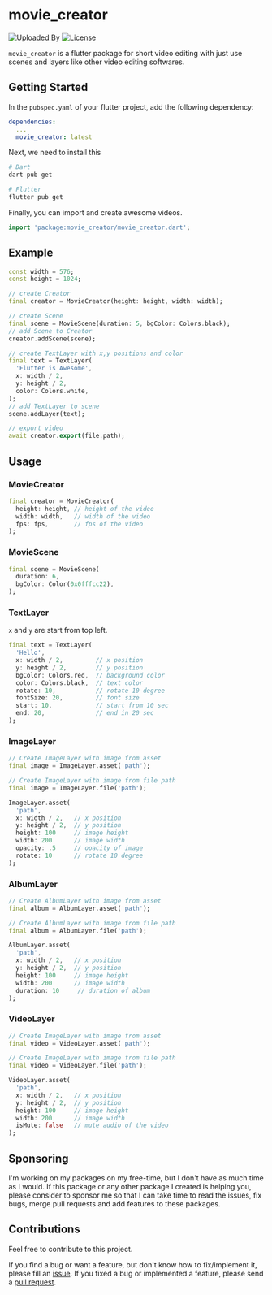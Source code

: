 # movie_creator

[![Uploaded By][badge]][github]
[![License][license_badge]][license]

`movie_creator` is a flutter package for short video editing with just use scenes and layers like other video editing softwares.

## Getting Started

In the `pubspec.yaml` of your flutter project, add the following dependency:

```yaml
dependencies:
  ...
  movie_creator: latest
```
Next, we need to install this

```sh
# Dart
dart pub get

# Flutter
flutter pub get
```

Finally, you can import and create awesome videos.

```dart
import 'package:movie_creator/movie_creator.dart';
```

## Example

```dart
const width = 576;
const height = 1024;

// create Creator
final creator = MovieCreator(height: height, width: width);

// create Scene
final scene = MovieScene(duration: 5, bgColor: Colors.black);
// add Scene to Creator
creator.addScene(scene);

// create TextLayer with x,y positions and color
final text = TextLayer(
  'Flutter is Awesome',
  x: width / 2,
  y: height / 2,
  color: Colors.white,
);
// add TextLayer to scene
scene.addLayer(text);

// export video
await creator.export(file.path);
```

## Usage

### MovieCreator

```dart
final creator = MovieCreator(
  height: height, // height of the video
  width: width,   // width of the video
  fps: fps,       // fps of the video
);
```

### MovieScene

```dart
final scene = MovieScene(
  duration: 6,
  bgColor: Color(0x0fffcc22),
);
```

### TextLayer

`x` and `y` are start from top left.

```dart
final text = TextLayer(
  'Hello',
  x: width / 2,         // x position
  y: height / 2,        // y position
  bgColor: Colors.red,  // background color
  color: Colors.black,  // text color
  rotate: 10,           // rotate 10 degree
  fontSize: 20,         // font size
  start: 10,            // start from 10 sec
  end: 20,              // end in 20 sec
);
```

### ImageLayer

```dart
// Create ImageLayer with image from asset
final image = ImageLayer.asset('path');

// Create ImageLayer with image from file path
final image = ImageLayer.file('path');

ImageLayer.asset(
  'path',
  x: width / 2,   // x position
  y: height / 2,  // y position
  height: 100     // image height
  width: 200      // image width
  opacity: .5     // opacity of image
  rotate: 10      // rotate 10 degree
);
```

### AlbumLayer

```dart
// Create AlbumLayer with image from asset
final album = AlbumLayer.asset('path');

// Create AlbumLayer with image from file path
final album = AlbumLayer.file('path');

AlbumLayer.asset(
  'path',
  x: width / 2,   // x position
  y: height / 2,  // y position
  height: 100     // image height
  width: 200      // image width
  duration: 10     // duration of album
);
```

### VideoLayer

```dart
// Create ImageLayer with image from asset
final video = VideoLayer.asset('path');

// Create ImageLayer with image from file path
final video = VideoLayer.file('path');

VideoLayer.asset(
  'path',
  x: width / 2,   // x position
  y: height / 2,  // y position
  height: 100     // image height
  width: 200      // image width
  isMute: false   // mute audio of the video
);
```

## Sponsoring

I'm working on my packages on my free-time, but I don't have as much time as I would. If this package or any other package I created is helping you, please consider to sponsor me so that I can take time to read the issues, fix bugs, merge pull requests and add features to these packages.

## Contributions

Feel free to contribute to this project.

If you find a bug or want a feature, but don't know how to fix/implement it, please fill an [issue][issue].
If you fixed a bug or implemented a feature, please send a [pull request][pr].

<!-- Links -->

[badge]: https://img.shields.io/badge/uploaded%20by-thitlwincoder-blue
[github]: https://github.com/thitlwincoder
[issue]: https://github.com/thitlwincoder/movie_creator/issues
[pr]: https://github.com/thitlwincoder/movie_creator/pulls
[license_badge]: https://img.shields.io/github/license/thitlwincoder/movie_creator?logo=open-source-initiative&logoColor=green
[license]: https://github.com/thitlwincoder/movie_creator/blob/main/LICENSE